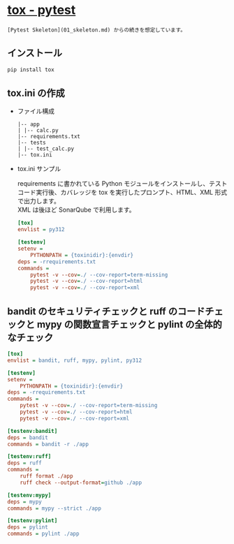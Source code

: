 [tox - pytest](https://pypi.org/project/tox/)
===

```{note}
[Pytest Skeleton](01_skeleton.md) からの続きを想定しています。
```

## インストール

```bash
pip install tox
```

## tox.ini の作成

- ファイル構成

    ```text
    |-- app
    | |-- calc.py
    |-- requirements.txt
    |-- tests
    | |-- test_calc.py
    |-- tox.ini
    ```

- tox.ini サンプル

    requirements に書かれている Python モジュールをインストールし、テストコード実行後、カバレッジを tox を実行したプロンプト、HTML、XML 形式で出力します。  
    XML は後ほど SonarQube で利用します。

    ```ini
    [tox]
    envlist = py312

    [testenv]
    setenv =
        PYTHONPATH = {toxinidir}:{envdir}
    deps = -rrequirements.txt
    commands =
        pytest -v --cov=./ --cov-report=term-missing
        pytest -v --cov=./ --cov-report=html
        pytest -v --cov=./ --cov-report=xml
    ```

## bandit のセキュリティチェックと ruff のコードチェックと mypy の関数宣言チェックと pylint の全体的なチェック

```ini
[tox]
envlist = bandit, ruff, mypy, pylint, py312

[testenv]
setenv =
    PYTHONPATH = {toxinidir}:{envdir}
deps = -rrequirements.txt
commands =
    pytest -v --cov=./ --cov-report=term-missing
    pytest -v --cov=./ --cov-report=html
    pytest -v --cov=./ --cov-report=xml

[testenv:bandit]
deps = bandit
commands = bandit -r ./app

[testenv:ruff]
deps = ruff
commands =
    ruff format ./app
    ruff check --output-format=github ./app

[testenv:mypy]
deps = mypy
commands = mypy --strict ./app

[testenv:pylint]
deps = pylint
commands = pylint ./app
```
